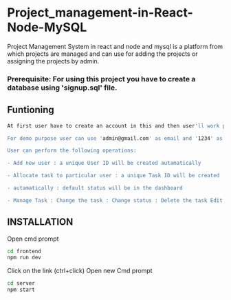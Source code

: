 # Project_management-in-React-Node-MySQL

Project Management System in react and node and mysql is a platform from which projects are managed and can use for adding the projects or assigning the projects by admin.

### Prerequisite: For using this project you have to create a database using 'signup.sql' file.

## Funtioning

```bash
At first user have to create an account in this and then user'll work properly.

For demo purpose user can use 'admin@gmail.com' as email and '1234' as password

User can perform the following operations:

- Add new user : a unique User ID will be created autamatically

- Allocate task to particular user : a unique Task ID will be created 

- autamatically : default status will be in the dashboard

- Manage Task : Change the task : Change status : Delete the task Edit the task Change the salary
```
## INSTALLATION
Open cmd prompt
```BASH
cd frontend
npm run dev
```
Click on the link (ctrl+click)
Open new Cmd prompt
```BASH
cd server
npm start
```


